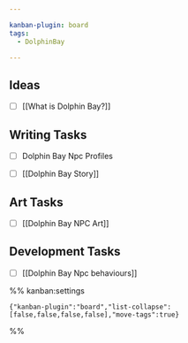 ```yaml
---

kanban-plugin: board
tags:
  - DolphinBay

---
```


## Ideas

- [ ] [[What is Dolphin Bay?]]


## Writing Tasks

- [ ] Dolphin Bay Npc Profiles
- [ ] [[Dolphin Bay Story]]


## Art Tasks

- [ ] [[Dolphin Bay NPC Art]]


## Development Tasks

- [ ] [[Dolphin Bay Npc behaviours]]




%% kanban:settings
```
{"kanban-plugin":"board","list-collapse":[false,false,false,false],"move-tags":true}
```
%%